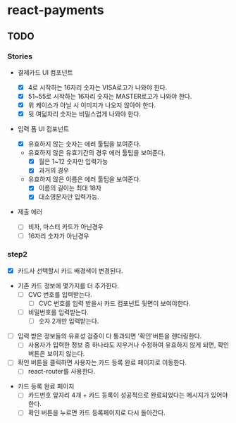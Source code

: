 # react-payments

## TODO

### Stories

- 결제카드 UI 컴포넌트
  - [x] 4로 시작하는 16자리 숫자는 VISA로고가 나와야 한다.
  - [x] 51~55로 시작하는 16자리 숫자는 MASTER로고가 나와야 한다.
  - [x] 위 케이스가 아닐 시 이미지가 나오지 않아야 한다.
  - [x] 뒷 여덟자리 숫자는 비밀스럽게 나와야 한다.
- 입력 폼 UI 컴포넌트

  - [x] 유효하지 않는 숫자는 에러 툴팁을 보여준다.
  - 유효하지 않은 유효기간의 경우 에러 툴팁을 보여준다.
    - [x] 월은 1~12 숫자만 입력가능
    - [x] 과거의 경우
  - 유효하지 않은 이름은 에러 툴팁을 보여준다.
    - [x] 이름의 길이는 최대 18자
    - [x] 대소영문자만 입력가능.

- 제출 에러
  - [ ] 비자, 마스터 카드가 아닌경우
  - [ ] 16자리 숫자가 아닌경우

### step2

- [x] 카드사 선택할시 카드 배경색이 변경된다.
- 기존 카드 정보에 몇가지를 더 추가한다.
  - [ ] CVC 번호를 입력받는다.
    - [ ] CVC 번호를 입력 받을시 카드 컴포넌트 뒷면이 보여야한다.
  - [ ] 비밀번호를 입력받는다.
    - [ ] 숫자 2개만 입력받는다.
- [ ] 입력 받은 정보들의 유효성 검증이 다 통과되면 '확인'버튼을 렌더링한다.
  - [ ] 사용자가 입력한 정보 중 하나라도 지우거나 수정하여 유효하지 않게 되면, 확인 버튼은 보이지 않는다.
- [ ] 확인 버튼을 클릭하면 사용자는 카드 등록 완료 페이지로 이동한다.
  - [ ] react-router를 사용한다.
- 카드 등록 완료 페이지
  - [ ] 카드번호 앞자리 4개 + 카드 등록이 성공적으로 완료되었다는 메시지가 있어야한다.
  - [ ] 확인 버튼을 누르면 카드 등록페이지로 다시 돌아간다.
